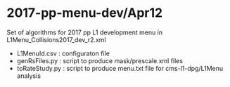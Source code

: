 # 2017-pp-menu-dev/Apr12
Set of algorithms for 2017 pp L1 development menu in L1Menu_Collisions2017_dev_r2.xml
  * L1MenuId.csv : configuraton file
  * genRsFiles.py : script to produce mask/prescale.xml files
  * toRateStudy.py : script to produce menu.txt file for cms-l1-dpg/L1Menu analysis
